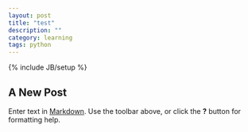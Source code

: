 ```yaml
---
layout: post
title: "test"
description: ""
category: learning
tags: python 
---
```

{% include JB/setup %}
## A New Post

Enter text in [Markdown](http://daringfireball.net/projects/markdown/). Use the toolbar above, or click the **?** button for formatting help.